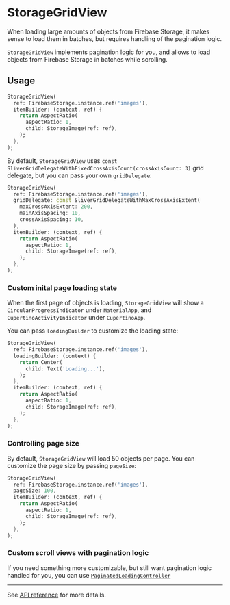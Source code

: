 # StorageGridView

When loading large amounts of objects from Firebase Storage, it makes sense to load them in batches, but requires handling of the pagination logic.

`StorageGridView` implements pagination logic for you, and allows to load objects from Firebase Storage in batches while scrolling.

## Usage

```dart
StorageGridView(
  ref: FirebaseStorage.instance.ref('images'),
  itemBuilder: (context, ref) {
    return AspectRatio(
      aspectRatio: 1,
      child: StorageImage(ref: ref),
    );
  },
);
```

By default, `StorageGridView` uses `const SliverGridDelegateWithFixedCrossAxisCount(crossAxisCount: 3)` grid delegate, but you can pass your own `gridDelegate`:

```dart
StorageGridView(
  ref: FirebaseStorage.instance.ref('images'),
  gridDelegate: const SliverGridDelegateWithMaxCrossAxisExtent(
    maxCrossAxisExtent: 200,
    mainAxisSpacing: 10,
    crossAxisSpacing: 10,
  ),
  itemBuilder: (context, ref) {
    return AspectRatio(
      aspectRatio: 1,
      child: StorageImage(ref: ref),
    );
  },
);
```

### Custom inital page loading state

When the first page of objects is loading, `StorageGridView` will show a `CircularProgressIndicator` under `MaterialApp`, and `CupertinoActivityIndicator` under `CupertinoApp`.

You can pass `loadingBuilder` to customize the loading state:

```dart
StorageGridView(
  ref: FirebaseStorage.instance.ref('images'),
  loadingBuilder: (context) {
    return Center(
      child: Text('Loading...'),
    );
  },
  itemBuilder: (context, ref) {
    return AspectRatio(
      aspectRatio: 1,
      child: StorageImage(ref: ref),
    );
  },
);
```

### Controlling page size

By default, `StorageGridView` will load 50 objects per page. You can customize the page size by passing `pageSize`:

```dart
StorageGridView(
  ref: FirebaseStorage.instance.ref('images'),
  pageSize: 100,
  itemBuilder: (context, ref) {
    return AspectRatio(
      aspectRatio: 1,
      child: StorageImage(ref: ref),
    );
  },
);
```

### Custom scroll views with pagination logic

If you need something more customizable, but still want pagination logic handled for you, you can use
[`PaginatedLoadingController`](https://github.com/firebase/FirebaseUI-Flutter/tree/main/docs/firebase-ui-storage/paginated-loading-controller.md)

---

See [API reference](https://pub.dev/documentation/firebase_ui_storage/latest/firebase_ui_storage/GridView-class.html) for more details.
